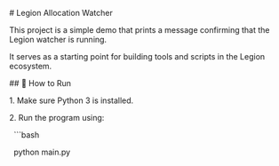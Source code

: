 \# Legion Allocation Watcher



This project is a simple demo that prints a message confirming that the Legion watcher is running.

It serves as a starting point for building tools and scripts in the Legion ecosystem.



\## 🚀 How to Run

1\. Make sure Python 3 is installed.

2\. Run the program using:

   ```bash

   python main.py

